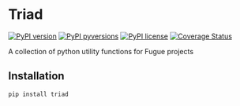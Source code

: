 # Triad

[![PyPI version](https://img.shields.io/pypi/v/triad.svg)](https://pypi.python.org/pypi/triad/)
[![PyPI pyversions](https://img.shields.io/pypi/pyversions/triad.svg)](https://pypi.python.org/pypi/triad/)
[![PyPI license](https://img.shields.io/pypi/l/triad.svg)](https://pypi.python.org/pypi/triad/)
[![Coverage Status](https://coveralls.io/repos/github/fugue-project/triad/badge.svg)](https://coveralls.io/github/fugue-project/triad)

A collection of python utility functions for Fugue projects

## Installation
```
pip install triad
```
